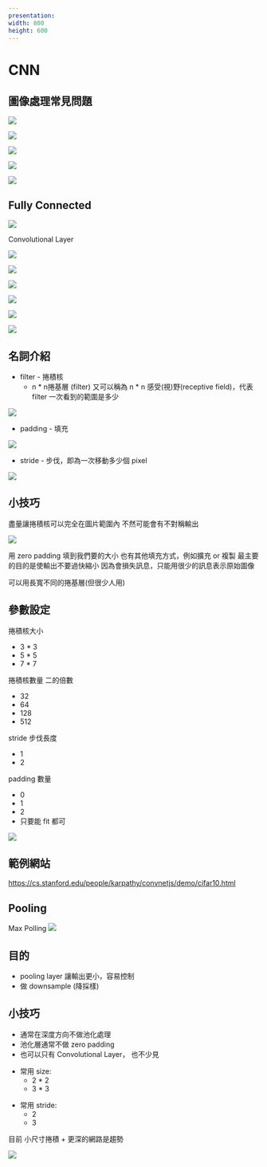 ```yaml
---
presentation:
width: 800
height: 600
---
```


<!-- slide -->

# CNN

<!-- slide -->

## 圖像處理常見問題

<!-- slide vertical=true -->

![](https://i.imgur.com/6hpUHoA.png)

<!-- slide vertical=true -->

![](https://i.imgur.com/BagU4fg.jpg)

<!-- slide vertical=true -->

![](https://i.imgur.com/zSyIsSN.png)

<!-- slide vertical=true -->

![](https://i.imgur.com/bdNEEKr.png)

<!-- slide vertical=true -->

![](https://i.imgur.com/rWumYtD.jpg)

<!-- slide -->

## Fully Connected

<!-- slide vertical=true -->

![](https://i.imgur.com/U0pGJbz.png)

<!-- slide -->

Convolutional Layer

<!-- slide vertical=true -->

![](https://media.giphy.com/media/i4NjAwytgIRDW/giphy.gif)

<!-- slide vertical=true -->

![](https://i.imgur.com/9bpSTMZ.png)

<!-- slide vertical=true -->

![](https://i.imgur.com/qDBOB9e.png)

<!-- slide vertical=true -->

![](https://i.imgur.com/QlxfEX4.png)

<!-- slide vertical=true -->

![](https://i.imgur.com/DDQuesq.png)

<!-- slide vertical=true -->

![](https://i.imgur.com/cyhVt6P.png)

<!-- slide -->

## 名詞介紹

<!-- slide -->

* filter - 捲積核
    * n * n捲基層 (filter) 又可以稱為 n * n 感受(視)野(receptive field)，代表 filter 一次看到的範圍是多少

![](https://i.imgur.com/YFmwB2p.png)

<!-- slide vertical=true -->

* padding - 填充

![](https://i.imgur.com/YFmwB2p.png)

<!-- slide vertical=true -->

* stride - 步伐，即為一次移動多少個 pixel

![](https://i.imgur.com/koinmjN.png)

<!-- slide -->

## 小技巧

<!-- slide vertical=true -->

盡量讓捲積核可以完全在圖片範圍內
不然可能會有不對稱輸出

![](https://i.imgur.com/fJ4YgbX.png)

<!-- slide vertical=true -->

用 zero padding 填到我們要的大小
也有其他填充方式，例如擴充 or 複製
最主要的目的是使輸出不要過快縮小
因為會損失訊息，只能用很少的訊息表示原始圖像

<!-- slide vertical=true -->

可以用長寬不同的捲基層(但很少人用)

<!-- slide -->

## 參數設定

<!-- slide vertical=true -->

捲積核大小

* 3 * 3
* 5 * 5
* 7 * 7

<!-- slide vertical=true -->

捲積核數量
二的倍數

* 32
* 64
* 128
* 512

<!-- slide vertical=true -->

stride 步伐長度

* 1
* 2

<!-- slide vertical=true -->

padding 數量

* 0
* 1
* 2
* 只要能 fit 都可

<!-- slide vertical=true -->

![](https://i.imgur.com/xJAWzSy.png)

<!-- slide vertical=true -->

## 範例網站

<https://cs.stanford.edu/people/karpathy/convnetjs/demo/cifar10.html>

<!-- slide -->

## Pooling

<!-- slide vertical=true -->

Max Polling
![](https://i.imgur.com/s8lxClk.png)

<!-- slide vertical=true -->

## 目的

* pooling layer 讓輸出更小，容易控制
* 做 downsample (降採樣)

<!-- slide vertical=true -->

## 小技巧

<!-- slide vertical=true -->

* 通常在深度方向不做池化處理
* 池化層通常不做 zero padding
* 也可以只有 Convolutional Layer， 也不少見

<!-- slide vertical=true -->

* 常用 size:
    * 2 * 2
    * 3 * 3

<!-- slide vertical=true -->

* 常用 stride:
    * 2
    * 3

<!-- slide vertical=true -->

目前 小尺寸捲積 + 更深的網路是趨勢

<!-- slide vertical=true -->

![](https://i.imgur.com/2AdbR83.png)